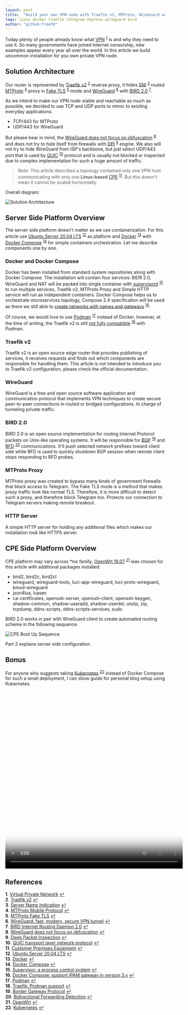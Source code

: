```yaml
---
layout: post
title:  "Build your own VPN node with Traefik v2, MTProto, WireGuard and BIRD 2.0 / Part 1"
tags: linux docker traefik telegram mtproto wireguard bird
author: "github:freefd"
---
```


Today plenty of people already know what [VPN](https://en.wikipedia.org/wiki/Virtual_private_network) <sup id="a1">[1](#f1)</sup> is and why they need to use it. So many governments have joined Internet censorship, new examples appear every year all over the world. In this article we build uncommon installation for you own private VPN node.

## Solution Architecture
Our router is represented by [Traefik v2](https://doc.traefik.io/traefik/) <sup id="a2">[2](#f2)</sup> reverse proxy, it hides [SNI](https://en.wikipedia.org/wiki/Server_Name_Indication) <sup id="a3">[3](#f3)</sup> routed [MTProto](https://core.telegram.org/mtproto) <sup id="a4">[4](#f4)</sup> proxy in [Fake TLS](https://geekbrit.org/content/22070) <sup id="a5">[5](#f5)</sup> mode and [WireGuard](https://www.wireguard.com/) <sup id="a6">[6](#f6)</sup> with [BIRD 2.0](https://bird.network.cz/) <sup id="a7">[7](#f7)</sup>.

As we intend to make our VPN node stable and reachable as much as possible, we decided to use TCP and UDP ports to mimic to existing everyday applications:
* TCP/443 for MTProto
* UDP/443 for WireGuard

But please bear in mind, the [WireGuard does not focus on obfuscation](https://www.WireGuard.com/known-limitations/#deep-packet-inspection) <sup id="a8">[8](#f8)</sup> and does not try to hide itself from firewalls with [DPI](https://en.wikipedia.org/wiki/Deep_packet_inspection) <sup id="a9">[9](#f9)</sup> engine. We also will not try to hide WireGuard from ISP's backbone, but just select UDP/443 port that is used by [QUIC](https://en.wikipedia.org/wiki/QUIC) <sup id="a10">[10](#f10)</sup> protocol and is usually not blocked or inspected due to complex implementation for such a huge amount of traffic.

> *Note*: This article describes a topology contained only one VPN host communicating with only one **Linux-based** [CPE](https://en.wikipedia.org/wiki/Customer-premises_equipment) <sup id="a11">[11](#f11)</sup>. But this doesn't mean it cannot be scaled horizontally.

Overall diagram:

![Solution Architecture](/images/2021-04-19-vpn-node-on-your-own-1.png)

## Server Side Platform Overview
The server side platform doesn't matter as we use containerization. For this article use [Ubuntu Server 20.04 LTS](https://releases.ubuntu.com/20.04/) <sup id="a12">[12](#f12)</sup> as platform and [Docker](https://www.docker.com/) <sup id="a13">[13](#f13)</sup> with [Docker Compose](https://docs.docker.com/compose/) <sup id="a14">[14](#f14)</sup> for simple containers orchestration. Let me describe components one by one.

### Docker and Docker Compose
Docker has been installed from standard system repositories along with Docker Compose. The installation will contain four services: BIDR 2.0, WireGuard and NAT will be packed into single container with [supervisord](http://supervisord.org/) <sup id="a15">[15](#f15)</sup> to run multiple services, Traefik v2, MTProto Proxy and Simple HTTP service will run as independent containers. Docker Compose helps us to orchestrate microservices topology, Compose 2.4 specification will be used as there we still able to [create networks with names and gateways](https://github.com/docker/compose/issues/6569) <sup id="a16">[16](#f16)</sup>.

Of course, we would love to use [Podman](https://podman.io/) <sup id="a17">[17](#f17)</sup> instead of Docker, however, at the time of writing, the Traefik v2 is still [not fully compatible](https://github.com/traefik/traefik/issues/5730) <sup id="a18">[18](#f18)</sup> with Podman.

### Traefik v2
Traefik v2 is an open source edge router that provides publishing of services, it receives requests and finds out which components are responsible for handling them. This article is not intended to introduce you to Traefik v2 configuration, please check the official documentation.

### WireGuard
WireGuard is a free and open source software application and communication protocol that implements VPN techniques to create secure peer-to-peer connections in routed or bridged configurations. In charge of tunneling private traffic.

### BIRD 2.0
BIRD 2.0 is an open source implementation for routing Internet Protocol packets on Unix-like operating systems. It will be responsible for [BGP](https://en.wikipedia.org/wiki/Border_Gateway_Protocol) <sup id="a19">[19](#f19)</sup> and [BFD](https://en.wikipedia.org/wiki/Bidirectional_Forwarding_Detection) <sup id="a20">[20](#f20)</sup> communications. It'll push selected network prefixes toward client side while BFD is used to quickly shutdown BGP session when remote client stops responding to BFD probes.

### MTProto Proxy
MTProto proxy was created to bypass many kinds of government firewalls that block access to Telegram. The Fake TLS mode is a method that makes proxy traffic look like normal TLS. Therefore, it is more difficult to detect such a proxy, and therefore block Telegram too. Protects our connection to Telegram servers making remote breakout.

### HTTP Server
A simple HTTP server for holding any additional files which makes our installation look like HTTPS server.

## CPE Side Platform Overview
CPE platform may vary across *nix family, [OpenWrt 19.07](https://openwrt.org/) <sup id="a21">[21](#f21)</sup> was chosen for this article with additional packages installed:
* bird2, bird2c, bird2cl
* wireguard, wireguard-tools, luci-app-wireguard, luci-proto-wireguard, kmod-wireguard
* json4lua, luasec
* ca-certificates, openssh-server, openssh-client, openssh-keygen, shadow-common, shadow-useradd, shadow-userdel, unzip, zip, tcpdump, ddns-scripts, ddns-scripts-services, sudo

BIRD 2.0 works in pair with WireGuard client to create automated routing scheme in the following sequence:

![CPE Boot Up Sequence](/images/2021-04-19-vpn-node-on-your-own-2.png)

Part 2 explains server side configuration.

## Bonus

For anyone who suggests taking [Kubernetes](https://kubernetes.io/) <sup id="a22">[22](#f22)</sup> instead of Docker Compose for such a small deployment, I can show guide for personal blog setup using Kubernetes.

<video src="/images/2021-04-19-vpn-node-on-your-own-3.mp4" poster="/images/2021-04-19-vpn-node-on-your-own-3.png" width="560" height="560" controls></video>

## References
<b id="f1">1</b>. [Virtual Private Network](https://en.wikipedia.org/wiki/Virtual_private_network) [↩](#a1)<br/>
<b id="f2">2</b>. [Traefik v2](https://doc.traefik.io/traefik/) [↩](#a2)<br/>
<b id="f3">3</b>. [Server Name Indication](https://en.wikipedia.org/wiki/Server_Name_Indication) [↩](#a3)<br/>
<b id="f4">4</b>. [MTProto Mobile Protocol](https://core.telegram.org/mtproto) [↩](#a4)<br/>
<b id="f5">5</b>. [MTProto Fake TLS](https://geekbrit.org/content/22070) [↩](#a5)<br/>
<b id="f6">6</b>. [WireGuard: fast, modern, secure VPN tunnel](https://www.wireguard.com/) [↩](#a6)<br/>
<b id="f7">7</b>. [BIRD Internet Routing Daemon 2.0](https://bird.network.cz/) [↩](#a7)<br/>
<b id="f8">8</b>. [WireGuard does not focus on obfuscation](https://www.WireGuard.com/known-limitations/#deep-packet-inspection) [↩](#a8)<br/>
<b id="f9">9</b>. [Deep Packet Inspection](https://en.wikipedia.org/wiki/Deep_packet_inspection) [↩](#a9)<br/>
<b id="f10">10</b>. [QUIC transport layer network protocol](https://en.wikipedia.org/wiki/QUIC) [↩](#a10)<br/>
<b id="f11">11</b>. [Customer Premises Equipment](https://en.wikipedia.org/wiki/Customer-premises_equipment) [↩](#a11)<br/>
<b id="f12">12</b>. [Ubuntu Server 20.04 LTS](https://releases.ubuntu.com/20.04/) [↩](#a12)<br/>
<b id="f13">13</b>. [Docker](https://www.docker.com/) [↩](#a13)<br/>
<b id="f14">14</b>. [Docker Compose](https://docs.docker.com/compose/) [↩](#a14)<br/>
<b id="f15">15</b>. [Supervisor: a process control system](http://supervisord.org/) [↩](#a15)<br/>
<b id="f16">16</b>. [Docker Compose: support IPAM gateway in version 3.x](https://github.com/docker/compose/issues/6569) [↩](#a16)<br/>
<b id="f17">17</b>. [Podman](https://podman.io/) [↩](#a17)<br/>
<b id="f18">18</b>. [Traefik: Podman support](https://github.com/traefik/traefik/issues/5730) [↩](#a18)<br/>
<b id="f19">19</b>. [Border Gateway Protocol](https://en.wikipedia.org/wiki/Border_Gateway_Protocol) [↩](#a19)<br/>
<b id="f20">20</b>. [Bidirectional Forwarding Detection](https://en.wikipedia.org/wiki/Bidirectional_Forwarding_Detection) [↩](#a20)<br/>
<b id="f21">21</b>. [OpenWrt](https://openwrt.org/) [↩](#a21)<br/>
<b id="f22">22</b>. [Kubernetes](https://kubernetes.io/) [↩](#a22)<br/>
